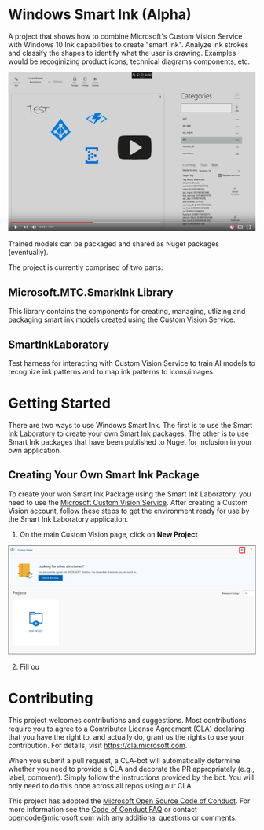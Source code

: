 
# Windows Smart Ink (Alpha)
A project that shows how to combine Microsoft's Custom Vision Service with Windows 10 Ink capabilities to create "smart ink".  Analyze ink strokes and classify the shapes to identify what the user is drawing.  Examples would be recoginizing product icons, technical diagrams components, etc.

[![Demo Video](/README_Images/Demo_Video.PNG?raw=true)](https://www.youtube.com/watch?v=5ht1CR8gm78) 

Trained models can be packaged and shared as Nuget packages (eventually).

The project is currently comprised of two parts:
## Microsoft.MTC.SmarkInk Library
This library contains the components for creating, managing, utlizing and packaging smart ink models created using the Custom Vision Service.

## SmartInkLaboratory
Test harness for interacting with Custom Vision Service to train AI models to recognize ink patterns and to map ink patterns to icons/images.

# Getting Started
There are two ways to use Windows Smart Ink.  The first is to use the Smart Ink Laboratory to create your own Smart Ink packages.  The other is to use Smart Ink packages that have been published to Nuget for inclusion in your own application.

## Creating Your Own Smart Ink Package
To create your won Smart Ink Package using the Smart Ink Laboratory, you need to use the [Microsoft Custom Vision Service](http://customvision.ai).  After creating a Custom Vision account, follow these steps to get the environment ready for use by the Smart Ink Laboratory application.

1. On the main Custom Vision page, click on **New Project**

![Custom Vision Home Page](/ReadME_Images/ProjectPage-Settings.png?raw=true)

2. Fill ou

# Contributing

This project welcomes contributions and suggestions.  Most contributions require you to agree to a
Contributor License Agreement (CLA) declaring that you have the right to, and actually do, grant us
the rights to use your contribution. For details, visit https://cla.microsoft.com.

When you submit a pull request, a CLA-bot will automatically determine whether you need to provide
a CLA and decorate the PR appropriately (e.g., label, comment). Simply follow the instructions
provided by the bot. You will only need to do this once across all repos using our CLA.

This project has adopted the [Microsoft Open Source Code of Conduct](https://opensource.microsoft.com/codeofconduct/).
For more information see the [Code of Conduct FAQ](https://opensource.microsoft.com/codeofconduct/faq/) or
contact [opencode@microsoft.com](mailto:opencode@microsoft.com) with any additional questions or comments.
